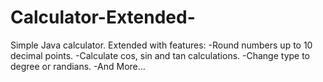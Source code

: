 # Calculator-Extended-
Simple Java calculator. 
Extended with features: 
  -Round numbers up to 10 decimal points. 
  -Calculate cos, sin and tan calculations. 
  -Change type to degree or randians.
  -And More...
